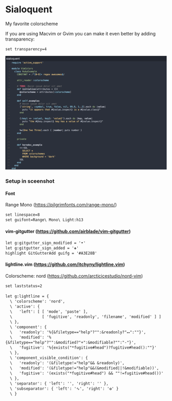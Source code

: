 # Sialoquent

My favorite colorscheme

If you are using Macvim or Gvim you can make it even better by adding transparency: 
    
    set transparency=4    
    
![alt text](img/screen.png "Screen")

### Setup in sceenshot

#### Font

Range Mono (https://pilgrimfonts.com/range-mono/)

    set linespace=8
    set guifont=Range\ Mono\ Light:h13


#### vim-gitgutter (https://github.com/airblade/vim-gitgutter)


	let g:gitgutter_sign_modified = '•'
	let g:gitgutter_sign_added = '❖'
	highlight GitGutterAdd guifg = '#A3E28B'


#### lightline.vim (https://github.com/itchyny/lightline.vim)

Colorscheme: nord (https://github.com/arcticicestudio/nord-vim)
	
	set laststatus=2
	
	let g:lightline = {
      \ 'colorscheme': 'nord',
      \ 'active': {
      \   'left': [ [ 'mode', 'paste' ],
      \             [ 'fugitive', 'readonly', 'filename', 'modified' ] ]
      \ },
      \ 'component': {
      \   'readonly': '%{&filetype=="help"?"":&readonly?"⭤":""}',
      \   'modified': '%{&filetype=="help"?"":&modified?"+":&modifiable?"":"-"}',
      \   'fugitive': '%{exists("*fugitive#head")?fugitive#head():""}'
      \ },
      \ 'component_visible_condition': {
      \   'readonly': '(&filetype!="help"&& &readonly)',
      \   'modified': '(&filetype!="help"&&(&modified||!&modifiable))',
      \   'fugitive': '(exists("*fugitive#head") && ""!=fugitive#head())'
      \ },
      \ 'separator': { 'left': '', 'right': '' },
      \ 'subseparator': { 'left': '∿', 'right': '❂' }
      \ }


